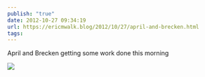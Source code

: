 ```yaml
---
publish: "true"
date: 2012-10-27 09:34:19
url: https://ericmwalk.blog/2012/10/27/april-and-brecken.html
tags: 
---
```


April and Brecken getting some work done this morning

![](https://ericmwalk.blog/uploads/2022/eee9086cbf.jpg)